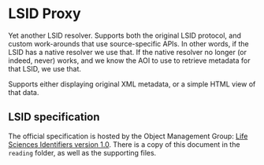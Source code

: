 # LSID Proxy

Yet another LSID resolver. Supports both the original LSID protocol, and custom work-arounds that use source-specific APIs. In other words, if the LSID has a native resolver we use that. If the native resolver no longer (or indeed, never) works, and we know the AOI to use to retrieve metadata for that LSID, we use that.

Supports either displaying original XML metadata, or a simple HTML view of that data.

## LSID specification

The official specification is hosted by the Object Management Group: [Life Sciences Identifiers version 1.0](https://www.omg.org/spec/LIS/1.0). There is a copy of this document in the `reading` folder, as well as the supporting files.

